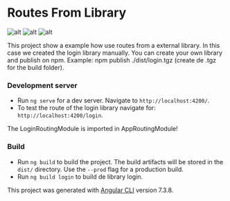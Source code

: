 # Routes From Library

![alt](https://img.shields.io/github/issues/netodeolino/routes-from-library.svg)
![alt](https://img.shields.io/github/forks/netodeolino/routes-from-library.svg)
![alt](https://img.shields.io/github/stars/netodeolino/routes-from-library.svg)

This project show a example how use routes from a external library. In this case we created the login library manually.
You can create your own library and publish on npm. Example: npm publish ./dist/login.tgz (create de .tgz for the build folder).

### Development server

- Run `ng serve` for a dev server. Navigate to `http://localhost:4200/`.
- To test the route of the login library navigate for: `http://localhost:4200/login`.

The LoginRoutingModule is imported in AppRoutingModule!

### Build

- Run `ng build` to build the project. The build artifacts will be stored in the `dist/` directory. Use the `--prod` flag for a production build.
- Run `ng build login` to build de library login.

This project was generated with [Angular CLI](https://github.com/angular/angular-cli) version 7.3.8.